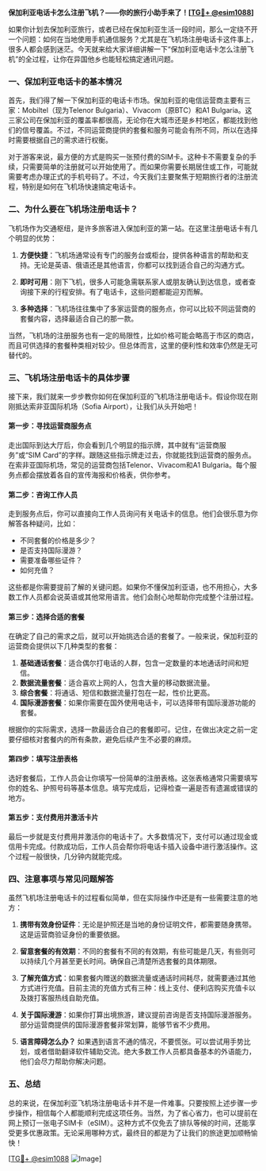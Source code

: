 **保加利亚电话卡怎么注册飞机？——你的旅行小助手来了！[[TG💪+ @esim1088](https://t.me/s/esim1088)]**

如果你计划去保加利亚旅行，或者已经在保加利亚生活一段时间，那么一定绕不开一个问题：如何在当地使用手机通信服务？尤其是在飞机场注册电话卡这件事上，很多人都会感到迷茫。今天就来给大家详细讲解一下“保加利亚电话卡怎么注册飞机”的全过程，让你在异国他乡也能轻松搞定通讯问题。

### 一、保加利亚电话卡的基本情况

首先，我们得了解一下保加利亚的电话卡市场。保加利亚的电信运营商主要有三家：Mobiltel（现为Telenor Bulgaria）、Vivacom（原BTC）和A1 Bulgaria。这三家公司在保加利亚的覆盖率都很高，无论你在大城市还是乡村地区，都能找到他们的信号覆盖。不过，不同运营商提供的套餐和服务可能会有所不同，所以在选择时需要根据自己的需求进行权衡。

对于游客来说，最方便的方式是购买一张预付费的SIM卡。这种卡不需要复杂的手续，只需要简单的注册就可以开始使用了。而如果你需要长期居住或工作，可能就需要考虑办理正式的手机号码了。不过，今天我们主要聚焦于短期旅行者的注册流程，特别是如何在飞机场快速搞定电话卡。

### 二、为什么要在飞机场注册电话卡？

飞机场作为交通枢纽，是许多旅客进入保加利亚的第一站。在这里注册电话卡有几个明显的优势：

1. **方便快捷**：飞机场通常设有专门的服务台或柜台，提供各种语言的帮助和支持。无论是英语、俄语还是其他语言，你都可以找到适合自己的沟通方式。
   
2. **即时可用**：刚下飞机，很多人可能急需联系家人或朋友确认到达信息，或者查询接下来的行程安排。有了电话卡，这些问题都能迎刃而解。

3. **多种选择**：飞机场往往集中了多家运营商的服务点，你可以比较不同运营商的套餐内容，选择最适合自己的那一款。

当然，飞机场的注册服务也有一定的局限性，比如价格可能会略高于市区的商店，而且可供选择的套餐种类相对较少。但总体而言，这里的便利性和效率仍然是无可替代的。

### 三、飞机场注册电话卡的具体步骤

接下来，我们就来一步步教你如何在保加利亚的飞机场注册电话卡。假设你现在刚刚抵达索非亚国际机场（Sofia Airport），让我们从头开始吧！

#### 第一步：寻找运营商服务点

走出国际到达大厅后，你会看到几个明显的指示牌，其中就有“运营商服务”或“SIM Card”的字样。跟随这些指示牌走过去，你就能找到运营商的服务点。在索非亚国际机场，常见的运营商包括Telenor、Vivacom和A1 Bulgaria。每个服务点都会摆放着各自的宣传海报和价格表，供你参考。

#### 第二步：咨询工作人员

走到服务点后，你可以直接向工作人员询问有关电话卡的信息。他们会很乐意为你解答各种疑问，比如：

- 不同套餐的价格是多少？
- 是否支持国际漫游？
- 需要准备哪些证件？
- 如何充值？

这些都是你需要提前了解的关键问题。如果你不懂保加利亚语，也不用担心，大多数工作人员都会说英语或其他常用语言。他们会耐心地帮助你完成整个注册过程。

#### 第三步：选择合适的套餐

在确定了自己的需求之后，就可以开始挑选合适的套餐了。一般来说，保加利亚的运营商会提供以下几种类型的套餐：

1. **基础通话套餐**：适合偶尔打电话的人群，包含一定数量的本地通话时间和短信。
2. **数据流量套餐**：适合喜欢上网的人，包含大量的移动数据流量。
3. **综合套餐**：将通话、短信和数据流量打包在一起，性价比更高。
4. **国际漫游套餐**：如果你需要在国外使用电话卡，可以选择带有国际漫游功能的套餐。

根据你的实际需求，选择一款最适合自己的套餐即可。记住，在做出决定之前一定要仔细核对套餐内的所有条款，避免后续产生不必要的麻烦。

#### 第四步：填写注册表格

选好套餐后，工作人员会让你填写一份简单的注册表格。这张表格通常只需要填写你的姓名、护照号码等基本信息。填写完成后，记得检查一遍是否有遗漏或错误的地方。

#### 第五步：支付费用并激活卡片

最后一步就是支付费用并激活你的电话卡了。大多数情况下，支付可以通过现金或信用卡完成。付款成功后，工作人员会帮你将电话卡插入设备中进行激活操作。这个过程一般很快，几分钟内就能完成。

### 四、注意事项与常见问题解答

虽然飞机场注册电话卡的过程看似简单，但在实际操作中还是有一些需要注意的地方：

1. **携带有效身份证件**：无论是护照还是当地的身份证明文件，都需要随身携带。这是运营商验证身份的重要依据。

2. **留意套餐的有效期**：不同的套餐有不同的有效期，有些可能是几天，有些则可以持续几个月甚至更长时间。确保自己清楚所选套餐的具体期限。

3. **了解充值方式**：如果套餐内赠送的数据流量或通话时间耗尽，就需要通过其他方式进行充值。目前主流的充值方式有三种：线上支付、便利店购买充值卡以及拨打客服热线自助充值。

4. **关于国际漫游**：如果你打算出境旅游，建议提前咨询是否支持国际漫游服务。部分运营商提供的国际漫游套餐非常划算，能够节省不少费用。

5. **语言障碍怎么办？** 如果遇到语言不通的情况，不要慌张。可以尝试用手势比划，或者借助翻译软件辅助交流。绝大多数工作人员都具备基本的外语能力，他们会尽力帮助你解决问题。

### 五、总结

总的来说，在保加利亚飞机场注册电话卡并不是一件难事。只要按照上述步骤一步步操作，相信每个人都能顺利完成这项任务。当然，为了省心省力，也可以提前在网上预订一张电子SIM卡（eSIM）。这种方式不仅免去了排队等候的时间，还能享受更多优惠政策。无论采用哪种方式，最终目的都是为了让我们的旅途更加顺畅愉快！

[[TG💪+ @esim1088](https://t.me/s/esim1088) ![Image](https://i.postimg.cc/4NQfJmqS/Snipaste-2025-05-13-00-14-12.png)]